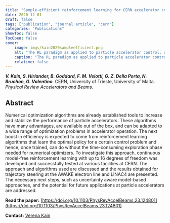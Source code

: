 ```yaml
---
title: "Sample-efficient reinforcement learning for CERN accelerator control"
date: 2020-12-01
draft: false
tags: ["publication", "journal article", "cern"]
categories: "Publications"
ShowToc: false
TocOpen: false
cover:
    image: imgs/kain2020sampleefficient.png
    alt: "The RL paradigm as applied to particle accelerator control, showing the example of trajectory correction."
    caption: "The RL paradigm as applied to particle accelerator control, showing the example of trajectory correction."
    relative: false
---
```


_**V. Kain, S. Hirlander, B. Goddard, F. M. Velotti, G. Z. Della Porta, N. Bruchon, G. Valentino**._ CERN, University of Trieste, University of Malta. _Physical Review Accelerators and Beams._

## Abstract

Numerical optimization algorithms are already established tools to increase and stabilize the performance of particle accelerators. These algorithms have many advantages, are available out of the box, and can be adapted to a wide range of optimization problems in accelerator operation. The next boost in efficiency is expected to come from reinforcement learning algorithms that learn the optimal policy for a certain control problem and hence, once trained, can do without the time-consuming exploration phase needed for numerical optimizers. To investigate this approach, continuous model-free reinforcement learning with up to 16 degrees of freedom was developed and successfully tested at various facilities at CERN. The approach and algorithms used are discussed and the results obtained for trajectory steering at the AWAKE electron line and LINAC4 are presented. The necessary next steps, such as uncertainty aware model-based approaches, and the potential for future applications at particle accelerators are addressed.

**Read the paper:** [https://doi.org/10.1103/PhysRevAccelBeams.23.124801](https://doi.org/10.1103/PhysRevAccelBeams.23.124801)

**Contact:** [Verena Kain](mailto:verena.kain@cern.ch)
